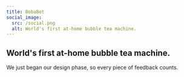 ```yaml
---
title: BobaBot
social_image:
  src: /social.png
  alt: World's first at-home bubble tea machine.
---
```


<h2 class="font-extrabold text-4xl md:text-5xl">
  World's first at-home bubble tea machine. 
</h2>
<p class="text-lg mt-4">
  We just began our design phase, so every piece of feedback counts. 
</p>
